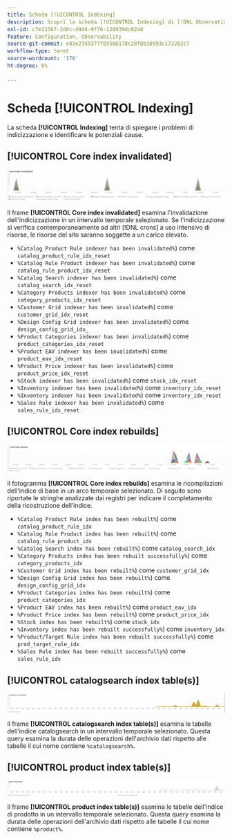 ```yaml
---
title: Scheda [!UICONTROL Indexing]
description: Scopri la scheda [!UICONTROL Indexing] di [!DNL Observation for Adobe Commerce].
exl-id: c7e123b7-2d0c-49d4-9f76-128939dc02a8
feature: Configuration, Observability
source-git-commit: e83e2359377f03506178c28f8b30993c172282c7
workflow-type: tm+mt
source-wordcount: '176'
ht-degree: 0%

---
```


# Scheda [!UICONTROL Indexing]

La scheda **[!UICONTROL Indexing]** tenta di spiegare i problemi di indicizzazione e identificare le potenziali cause.

## [!UICONTROL Core index invalidated]

![Indice core invalidato](../../assets/tools/observation-for-adobe-commerce/indexing-tab-1.jpg)

Il frame **[!UICONTROL Core index invalidated]** esamina l&#39;invalidazione dell&#39;indicizzazione in un intervallo temporale selezionato. Se l&#39;indicizzazione si verifica contemporaneamente ad altri [!DNL crons] a uso intensivo di risorse, le risorse del sito saranno soggette a un carico elevato.

* `%Catalog Product Rule indexer has been invalidated%`) come `catalog_product_rule_idx_reset`
* `%Catalog Rule Product indexer has been invalidated%`) come `catalog_rule_product_idx_reset`
* `%Catalog Search indexer has been invalidated%`) come `catalog_search_idx_reset`
* `%Category Products indexer has been invalidated%`) come `category_products_idx_reset`
* `%Customer Grid indexer has been invalidated%`) come `customer_grid_idx_reset`
* `%Design Config Grid indexer has been invalidated%`) come `design_config_grid_idx_`
* `%Product Categories indexer has been invalidated%`) come `product_categories_idx_reset`
* `%Product EAV indexer has been invalidated%`) come `product_eav_idx_reset`
* `%Product Price indexer has been invalidated%`) come `product_price_idx_reset`
* `%Stock indexer has been invalidated%`) come `stock_idx_reset`
* `%Inventory indexer has been invalidated%`) come `inventory_idx_reset`
* `%Inventory indexer has been invalidated%`) come `inventory_idx_reset`
* `%Sales Rule indexer has been invalidated%`) come `sales_rule_idx_reset`

## [!UICONTROL Core index rebuilds]

![Ricostruzioni indice core](../../assets/tools/observation-for-adobe-commerce/indexing-tab-2.jpg)

Il fotogramma **[!UICONTROL Core index rebuilds]** esamina le ricompilazioni dell&#39;indice di base in un arco temporale selezionato. Di seguito sono riportate le stringhe analizzate dai registri per indicare il completamento della ricostruzione dell’indice.

* `%Catalog Product Rule index has been rebuilt%`) come `catalog_product_rule_idx`
* `%Catalog Rule Product index has been rebuilt%`) come `catalog_rule_product_idx`
* `%Catalog Search index has been rebuilt%`) come `catalog_search_idx`
* `%Category Products index has been rebuilt successfully%`) come `category_products_idx`
* `%Customer Grid index has been rebuilt%`) come `customer_grid_idx`
* `%Design Config Grid index has been rebuilt%`) come `design_config_grid_idx`
* `%Product Categories index has been rebuilt%`) come `product_categories_idx`
* `%Product EAV index has been rebuilt%`) come `product_eav_idx`
* `%Product Price index has been rebuilt%`) come `product_price_idx`
* `%Stock index has been rebuilt%`) come `stock_idx`
* `%Inventory index has been rebuilt successfully%`) come `inventory_idx`
* `%Product/Target Rule index has been rebuilt successfully%`) come `prod_target_rule_idx`
* `%Sales Rule index has been rebuilt successfully%`) come `sales_rule_idx`


## [!UICONTROL catalogsearch index table(s)]

![tabelle indice catalogsearch](../../assets/tools/observation-for-adobe-commerce/indexing-tab-3.jpg)

Il frame **[!UICONTROL catalogsearch index table(s)]** esamina le tabelle dell&#39;indice catalogsearch in un intervallo temporale selezionato. Questa query esamina la durata delle operazioni dell&#39;archivio dati rispetto alle tabelle il cui nome contiene `%catalogsearch%`.

## [!UICONTROL product index table(s)]

![tabelle indice prodotto](../../assets/tools/observation-for-adobe-commerce/indexing-tab-4.jpg)

Il frame **[!UICONTROL product index table(s)]** esamina le tabelle dell&#39;indice di prodotto in un intervallo temporale selezionato. Questa query esamina la durata delle operazioni dell&#39;archivio dati rispetto alle tabelle il cui nome contiene `%product%`.

